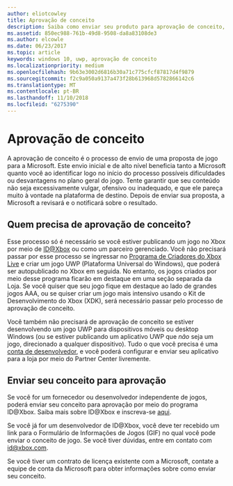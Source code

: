 ```yaml
---
author: eliotcowley
title: Aprovação de conceito
description: Saiba como enviar seu produto para aprovação de conceito, que você precisará se seu produto for executado no Xbox ou usar o Xbox Live.
ms.assetid: 850ec988-761b-49d8-9508-da8a83108de3
ms.author: elcowle
ms.date: 06/23/2017
ms.topic: article
keywords: windows 10, uwp, aprovação de conceito
ms.localizationpriority: medium
ms.openlocfilehash: 9b63e3002d6816b30a71c775cfcf87817d4f9879
ms.sourcegitcommit: f2c9a050a9137a473f28b613968d5782866142c6
ms.translationtype: MT
ms.contentlocale: pt-BR
ms.lasthandoff: 11/10/2018
ms.locfileid: "6275390"
---
```

# <a name="concept-approval"></a>Aprovação de conceito

A aprovação de conceito é o processo de envio de uma proposta de jogo para a Microsoft. Este envio inicial e de alto nível beneficia tanto a Microsoft quanto você ao identificar logo no início do processo possíveis dificuldades ou desvantagens no plano geral do jogo. Tente garantir que seu conteúdo não seja excessivamente vulgar, ofensivo ou inadequado, e que ele pareça muito à vontade na plataforma de destino. Depois de enviar sua proposta, a Microsoft a revisará e o notificará sobre o resultado.

## <a name="who-needs-concept-approval"></a>Quem precisa de aprovação de conceito?

Esse processo só é necessário se você estiver publicando um jogo no Xbox por meio de [ID@Xbox](http://www.xbox.com/Developers/id) ou como um parceiro gerenciado. Você não precisará passar por esse processo se ingressar no [Programa de Criadores do Xbox Live](https://developer.microsoft.com/games/xbox/xboxlive/creator) e criar um jogo UWP (Plataforma Universal do Windows), que poderá ser autopublicado no Xbox em seguida. No entanto, os jogos criados por meio desse programa ficarão em destaque em uma seção separada da Loja. Se você quiser que seu jogo fique em destaque ao lado de grandes jogos AAA, ou se quiser criar um jogo mais intensivo usando o Kit de Desenvolvimento do Xbox (XDK), será necessário passar pelo processo de aprovação de conceito.

Você também não precisará de aprovação de conceito se estiver desenvolvendo um jogo UWP para dispositivos móveis ou desktop Windows (ou se estiver publicando um aplicativo UWP que *não* seja um jogo, direcionado a qualquer dispositivo). Tudo o que você precisa é uma [conta de desenvolvedor](https://go.microsoft.com/fwlink/?LinkId=817223), e você poderá configurar e enviar seu aplicativo para a loja por meio do Partner Center livremente.

## <a name="submit-your-concept-for-approval"></a>Enviar seu conceito para aprovação

Se você for um fornecedor ou desenvolvedor independente de jogos, poderá enviar seu conceito para aprovação por meio do programa ID@Xbox. Saiba mais sobre ID@Xbox e inscreva-se [aqui](http://www.xbox.com/Developers/id).

Se você já for um desenvolvedor de ID@Xbox, você deve ter recebido um link para o Formulário de Informações de Jogos (GIF) no qual você pode enviar o conceito de jogo. Se você tiver dúvidas, entre em contato com [id@xbox.com](mailto:id@xbox.com).

Se você tiver um contrato de licença existente com a Microsoft, contate a equipe de conta da Microsoft para obter informações sobre como enviar seu conceito.